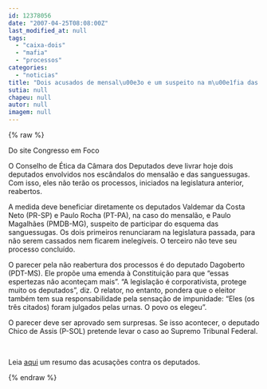 ```yaml
---
id: 12378056
date: "2007-04-25T08:08:00Z"
last_modified_at: null
tags:
  - "caixa-dois"
  - "mafia"
  - "processos"
categories:
  - "noticias"
title: "Dois acusados de mensal\u00e3o e um suspeito na m\u00e1fia das sanguessugas devem ficar livres de processos"
sutia: null
chapeu: null
autor: null
imagem: null
---
```

{% raw %}
<p><P>Do site Congresso em Foco</P></p>
<p><P><SPAN class=textomateria2 id=lblTexto><SPAN style=\"FONT-SIZE: 10pt; FONT-FAMILY: Arial\">O Conselho de Ética da Câmara dos Deputados deve livrar hoje dois deputados envolvidos nos escândalos do mensalão e das sanguessugas. Com isso, eles não terão os processos, iniciados na legislatura anterior, reabertos.</SPAN></SPAN></P></p>
<p><P><SPAN class=textomateria2><SPAN style=\"FONT-SIZE: 10pt; FONT-FAMILY: Arial\">A medida deve beneficiar diretamente os deputados&nbsp;</SPAN></SPAN><SPAN class=textomateria2><SPAN style=\"FONT-SIZE: 10pt; FONT-FAMILY: Arial\">Valdemar da Costa Neto (PR-SP) e Paulo Rocha (PT-PA), na caso do mensalão, e&nbsp;Paulo Magalhães (PMDB-MG), suspeito de participar do esquema das sanguessugas.&nbsp;Os dois primeiros&nbsp;renunciaram na legislatura passada, para não serem cassados nem ficarem inelegíveis. O terceiro não teve seu processo concluído.</SPAN></SPAN></P></p>
<p><P><SPAN class=textomateria2><SPAN style=\"FONT-SIZE: 10pt; FONT-FAMILY: Arial\">O parecer&nbsp;pela não reabertura dos processos é do deputado </SPAN></SPAN><SPAN class=textomateria2><SPAN style=\"FONT-SIZE: 10pt; FONT-FAMILY: Arial\">Dagoberto (PDT-MS).&nbsp;</SPAN></SPAN><SPAN class=textomateria2><SPAN style=\"FONT-SIZE: 10pt; FONT-FAMILY: Arial\">Ele&nbsp;</SPAN></SPAN><SPAN class=textomateria2><SPAN style=\"FONT-SIZE: 10pt; FONT-FAMILY: Arial\">propõe uma emenda à Constituição para que “essas espertezas não aconteçam mais”.&nbsp;“A legislação é corporativista, protege muito os deputados”, diz. O relator, no entanto, pondera que o eleitor também tem sua responsabilidade pela sensação de impunidade: “Eles (os três citados) foram julgados pelas urnas. O povo os elegeu”.<?XML:NAMESPACE PREFIX = O /><O:P></O:P></SPAN></P></p>
<p><DIV align=justify>O parecer deve ser aprovado sem surpresas. Se isso acontecer, o deputado Chico de Assis (P-SOL) pretende levar o caso ao Supremo Tribunal Federal.</DIV></p>
<p><DIV align=justify>&nbsp;</DIV></p>
<p><DIV align=justify>Leia <A href=\"https://congressoemfoco.ig.com.br/Noticia.aspx?id=15764\">aqui</A> um resumo das acusações contra os deputados.</SPAN></DIV> </p>
{% endraw %}